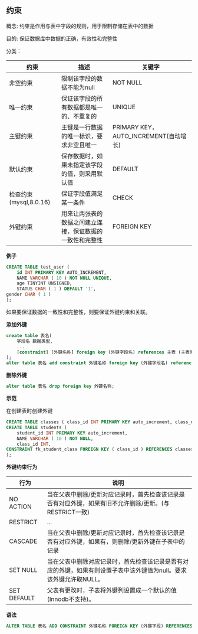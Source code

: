 ## 约束

概念: 约束是作用与表中字段的规则，用于限制存储在表中的数据

目的: 保证数据库中数据的正确，有效性和完整性

分类：

| 约束                   | 描述                                                     | 关键字                                |
| ---------------------- | -------------------------------------------------------- | ------------------------------------- |
| 非空约束               | 限制该字段的数据不能为null                               | NOT NULL                              |
| 唯一约束               | 保证该字段的所有数据都是唯一的、不重复的                 | UNIQUE                                |
| 主键约束               | 主键是一行数据的唯一标识，要求非空且唯一                 | PRIMARY KEY，AUTO_INCREMENT(自动增长) |
| 默认约束               | 保存数据时，如果未指定该字段的值，则采用默认值           | DEFAULT                               |
| 检查约束(mysql,8.0.16) | 保证字段值满足某一条件                                   | CHECK                                 |
| 外键约束               | 用来让两张表的数据之间建立连接，保证数据的一致性和完整性 | FOREIGN KEY                           |

**例子**

```sql
CREATE TABLE test_user (
	id INT PRIMARY KEY AUTO_INCREMENT,
	NAME VARCHAR ( 10 ) NOT NULL UNIQUE,
	age TINYINT UNSIGNED,
	STATUS CHAR ( 1 ) DEFAULT '1',
gender CHAR ( 1 ) 
);
```

如果要保证数据的一致性和完整性，则要保证外键约束和关联。

**添加外键**

```sql
create table 表名(
	字段名 数据类型,
	...
	[constraint] [外键名称] foreign key (外键字段名) references 主表 (主表列名)
);
alter table 表名 add constraint 外键名称 foreign key (外键字段名) references 主表 (主表列名);
```

**删除外键**

```sql
alter table 表名 drop foreign key 外键名称;
```

**示范**

在创建表时创建外键

```sql
CREATE TABLE classes ( class_id INT PRIMARY KEY auto_increment, class_name VARCHAR ( 10 ) NOT NULL );
CREATE TABLE students (
	student_id INT PRIMARY KEY auto_increment,
	NAME VARCHAR ( 10 ) NOT NULL,
	class_id INT,
CONSTRAINT fk_student_class FOREIGN KEY ( class_id ) REFERENCES classes ( class_id ) 
);
```

**外键约束行为**

| 行为        | 说明                                                         |
| ----------- | ------------------------------------------------------------ |
| NO ACTION   | 当在父表中删除/更新对应记录时，首先检查该记录是否有对应外键，如果有旧不允许删除/更新。(与RESTRICT一致) |
| RESTRICT    | ...                                                          |
| CASCADE     | 当在父表中删除/更新对应记录时，首先检查该记录是否有对应外键，如果有，则删除/更新外键在子表中的记录 |
| SET NULL    | 当在父表中删除对应记录时，首先检查该记录是否有对应的外键，如果有则设置子表中该外键值为null。要求该外键允许取NULL。 |
| SET DEFAULT | 父表有更改时，子表将外键列设置成一个默认的值(Innodb不支持)。 |

**语法**

```sql
ALTER TABLE 表名 ADD CONSTRAINT 外键名称 FOREIGN KEY (外键字段) REFERENCES 主表名 (主表字段名) ON UPDATE CASCADE ON DELETE CASCADE;
```

